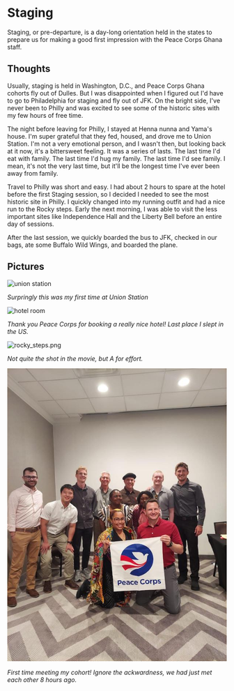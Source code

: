 # Staging
Staging, or pre-departure, is a day-long orientation held in the states to prepare us for making a good first impression with the Peace Corps Ghana staff.

## Thoughts
Usually, staging is held in Washington, D.C., and Peace Corps Ghana cohorts fly out of Dulles. But I was disappointed when I figured out I'd have to go to Philadelphia for staging and fly out of JFK. On the bright side, I've never been to Philly and was excited to see some of the historic sites with my few hours of free time.

The night before leaving for Philly, I stayed at Henna nunna and Yama's house. I'm super grateful that they fed, housed, and drove me to Union Station. I'm not a very emotional person, and I wasn't then, but looking back at it now, it's a bittersweet feeling. It was a series of lasts. The last time I'd eat with family. The last time I'd hug my family. The last time I'd see family. I mean, it's not the very last time, but it'll be the longest time I've ever been away from family.

Travel to Philly was short and easy. I had about 2 hours to spare at the hotel before the first Staging session, so I decided I needed to see the most historic site in Philly. I quickly changed into my running outfit and had a nice run to the Rocky steps. Early the next morning, I was able to visit the less important sites like Independence Hall and the Liberty Bell before an entire day of sessions.

After the last session, we quickly boarded the bus to JFK, checked in our bags, ate some Buffalo Wild Wings, and boarded the plane.

## Pictures

![union station](/images/union_station.png)

*Surpringly this was my first time at Union Station*

![hotel room](/images/philly_hotel.png)

*Thank you Peace Corps for booking a really nice hotel! Last place I slept in the US.*

![rocky_steps.png](/images/rocky_steps.png)

*Not quite the shot in the movie, but A for effort.*

![staging](/images/staging.JPG)

*First time meeting my cohort! Ignore the ackwardness, we had just met each other 8 hours ago.*

